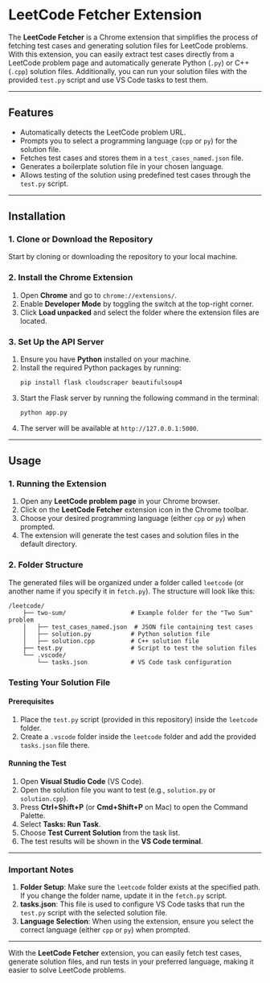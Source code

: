 # LeetCode Fetcher Extension

The **LeetCode Fetcher** is a Chrome extension that simplifies the process of fetching test cases and generating solution files for LeetCode problems. With this extension, you can easily extract test cases directly from a LeetCode problem page and automatically generate Python (`.py`) or C++ (`.cpp`) solution files. Additionally, you can run your solution files with the provided `test.py` script and use VS Code tasks to test them.

---

## Features

- Automatically detects the LeetCode problem URL.
- Prompts you to select a programming language (`cpp` or `py`) for the solution file.
- Fetches test cases and stores them in a `test_cases_named.json` file.
- Generates a boilerplate solution file in your chosen language.
- Allows testing of the solution using predefined test cases through the `test.py` script.

---

## Installation

### 1. Clone or Download the Repository
Start by cloning or downloading the repository to your local machine.

### 2. Install the Chrome Extension
1. Open **Chrome** and go to `chrome://extensions/`.
2. Enable **Developer Mode** by toggling the switch at the top-right corner.
3. Click **Load unpacked** and select the folder where the extension files are located.

### 3. Set Up the API Server
1. Ensure you have **Python** installed on your machine.
2. Install the required Python packages by running:
   ```bash
   pip install flask cloudscraper beautifulsoup4
   ```
3. Start the Flask server by running the following command in the terminal:
   ```bash
   python app.py
   ```
4. The server will be available at `http://127.0.0.1:5000`.

---

## Usage

### 1. Running the Extension
1. Open any **LeetCode problem page** in your Chrome browser.
2. Click on the **LeetCode Fetcher** extension icon in the Chrome toolbar.
3. Choose your desired programming language (either `cpp` or `py`) when prompted.
4. The extension will generate the test cases and solution files in the default directory.

### 2. Folder Structure
The generated files will be organized under a folder called `leetcode` (or another name if you specify it in `fetch.py`). The structure will look like this:
```
/leetcode/
    ├── two-sum/                  # Example folder for the "Two Sum" problem
    │   ├── test_cases_named.json  # JSON file containing test cases
    │   ├── solution.py           # Python solution file
    │   ├── solution.cpp          # C++ solution file
    ├── test.py                   # Script to test the solution files
    └── .vscode/
        └── tasks.json            # VS Code task configuration
```

### Testing Your Solution File

#### Prerequisites
1. Place the `test.py` script (provided in this repository) inside the `leetcode` folder.
2. Create a `.vscode` folder inside the `leetcode` folder and add the provided `tasks.json` file there.

#### Running the Test
1. Open **Visual Studio Code** (VS Code).
2. Open the solution file you want to test (e.g., `solution.py` or `solution.cpp`).
3. Press **Ctrl+Shift+P** (or **Cmd+Shift+P** on Mac) to open the Command Palette.
4. Select **Tasks: Run Task**.
5. Choose **Test Current Solution** from the task list.
6. The test results will be shown in the **VS Code terminal**.

---

### Important Notes
1. **Folder Setup**: Make sure the `leetcode` folder exists at the specified path. If you change the folder name, update it in the `fetch.py` script.
2. **tasks.json**: This file is used to configure VS Code tasks that run the `test.py` script with the selected solution file.
3. **Language Selection**: When using the extension, ensure you select the correct language (either `cpp` or `py`) when prompted.

---

With the **LeetCode Fetcher** extension, you can easily fetch test cases, generate solution files, and run tests in your preferred language, making it easier to solve LeetCode problems.
